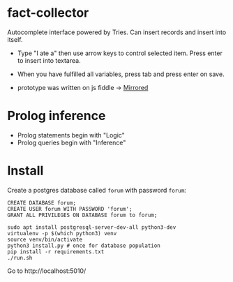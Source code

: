 # fact-collector

Autocomplete interface powered by Tries. Can insert records and insert into itself.

* Type "I ate a"  then use arrow keys to control selected item. Press enter to insert into textarea.
* When you have fulfilled all variables, press tab and press enter on save.

* prototype was written on js fiddle -> [Mirrored](https://jsfiddle.net/8nat61g5/13/)

# Prolog inference

* Prolog statements begin with "Logic"
* Prolog queries begin with "Inference"

# Install

Create a postgres database called `forum` with password `forum`:
```
CREATE DATABASE forum;
CREATE USER forum WITH PASSWORD 'forum';
GRANT ALL PRIVILEGES ON DATABASE forum to forum;
```



```
sudo apt install postgresql-server-dev-all python3-dev
virtualenv -p $(which python3) venv
source venv/bin/activate
python3 install.py # once for database population
pip install -r requirements.txt
./run.sh
```
Go to http://localhost:5010/
